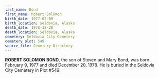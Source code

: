 ```yaml
---
last_name: Bond
first_name: Robert Solomon
birth_date: 1977-02-09
birth_location: Seldovia, Alaska
death_date: 1978-12-20
death_location: Seldovia, Alaska
cemetery: Seldovia City Cemetery
cemetery_plot: 549
source_file: Cemetery Directory
---
```

**ROBERT SOLOMON BOND**, the son of Steven and Mary Bond, was born February 9, 1977 and died December 20, 1978.  He is buried in the Seldovia City Cemetery in Plot #549.  

